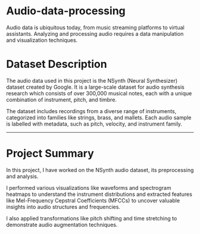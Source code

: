 # Audio-data-processing

Audio data is ubiquitous today, from music streaming platforms to virtual assistants. Analyzing and processing audio requires a data manipulation and visualization techniques.

# Dataset Description

The audio data used in this project is the NSynth (Neural Synthesizer) dataset created by Google. It is a large-scale dataset for audio synthesis research which consists of over 300,000 musical notes, each with a unique combination of instrument, pitch, and timbre.

The dataset includes recordings from a diverse range of instruments, categorized into families like strings, brass, and mallets. Each audio sample is labelled with metadata, such as pitch, velocity, and instrument family.

---

# Project Summary

In this project, I have worked on the NSynth audio dataset, its preprocessing and analysis.

I performed various visualizations like waveforms and spectrogram heatmaps to understand the instrument distributions and extracted features like Mel-Frequency Cepstral Coefficients (MFCCs) to uncover valuable insights into audio structures and frequencies.

I also applied transformations like pitch shifting and time stretching to demonstrate audio augmentation techniques.
